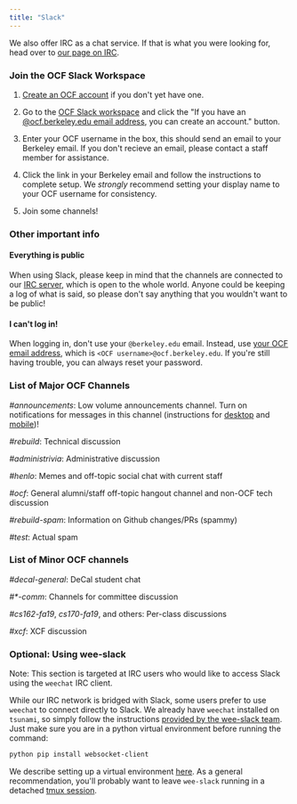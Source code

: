 ```yaml
---
title: "Slack"
---
```



We also offer IRC as a chat service. If that is what you were looking for, head
over to [our page on IRC](/docs/contact/irc).

### Join the OCF Slack Workspace

1. [Create an OCF account][join] if you don't yet have one.

2. Go to the [OCF Slack workspace][slack] and click the "If you have an
   [@ocf.berkeley.edu email address](/docs/services/mail), you can create an
   account." button.

3. Enter your OCF username in the box, this should send an email to your Berkeley
   email. If you don't recieve an email, please contact a staff member for
   assistance.

4. Click the link in your Berkeley email and follow the instructions to complete
   setup. We *strongly* recommend setting your display name to your OCF username for
   consistency.

5. Join some channels!

[join]: https://ocf.io/join
[slack]: https://fco.slack.com

### Other important info

#### Everything is public

When using Slack, please keep in mind that the channels are connected to our
[IRC server](/docs/contact/irc), which is open to the whole world. Anyone could
be keeping a log of what is said, so please don't say anything that you wouldn't
want to be public!

#### I can't log in!

When logging in, don't use your `@berkeley.edu` email. Instead, use [your OCF email address](/docs/services/mail), which is `<OCF username>@ocf.berkeley.edu`.
If you're still having trouble, you can always reset your password.

### List of Major OCF Channels

*#announcements*: Low volume announcements channel. Turn on notifications for
messages in this channel (instructions for [desktop][desktop-notifications] and
[mobile][mobile-notifications])!

[desktop-notifications]: https://slack.com/help/articles/201355156-Guide-to-desktop-notifications#channel-specific-group-dm-notifications
[mobile-notifications]: https://slack.com/help/articles/360025446073-Guide-to-mobile-notifications#channel-specific-group-dm-notifications

*#rebuild*: Technical discussion

*#administrivia*: Administrative discussion

*#henlo*: Memes and off-topic social chat with current staff

*#ocf*: General alumni/staff off-topic hangout channel and non-OCF tech
discussion

*#rebuild-spam*: Information on Github changes/PRs (spammy)

*#test*: Actual spam

### List of Minor OCF channels

*#decal-general*: DeCal student chat

_#\*-comm_: Channels for committee discussion

*#cs162-fa19*, *cs170-fa19*, and others: Per-class discussions

*#xcf*: XCF discussion

### Optional: Using wee-slack

Note: This section is targeted at IRC users who would like to access Slack
using the `weechat` IRC client.

While our IRC network is bridged with Slack, some users prefer to use `weechat`
to connect directly to Slack. We already have `weechat` installed on `tsunami`,
so simply follow the instructions [provided by the wee-slack team][wee-slack].
Just make sure you are in a python virtual environment before running the
command:

```bash
python pip install websocket-client
```

We describe setting up a virtual environment [here](/docs/services/webapps/python).  As a general recommendation, you'll probably want
to leave `wee-slack` running in a detached [tmux session][tmux].

[wee-slack]: https://github.com/wee-slack/wee-slack
[tmux]: https://linux.die.net/man/1/tmux
